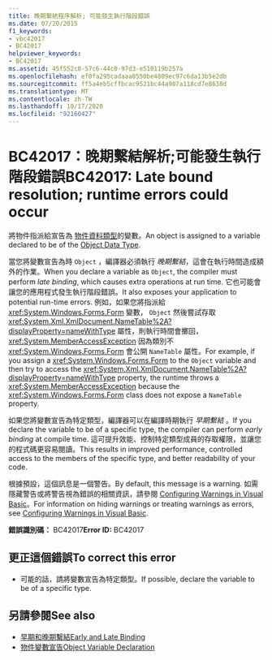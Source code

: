 ```yaml
---
title: 晚期繫結程序解析; 可能發生執行階段錯誤
ms.date: 07/20/2015
f1_keywords:
- vbc42017
- BC42017
helpviewer_keywords:
- BC42017
ms.assetid: 45f552c8-57c6-44c0-97d3-e510119b257a
ms.openlocfilehash: ef0fa295cadaaa0550be4809ec97c6da13b5e2db
ms.sourcegitcommit: ff5a4eb5cffbcac9521bc44a907a118cd7e8638d
ms.translationtype: MT
ms.contentlocale: zh-TW
ms.lasthandoff: 10/17/2020
ms.locfileid: "92160427"
---
```

# <a name="bc42017-late-bound-resolution-runtime-errors-could-occur"></a><span data-ttu-id="a1ff8-102">BC42017：晚期繫結解析;可能發生執行階段錯誤</span><span class="sxs-lookup"><span data-stu-id="a1ff8-102">BC42017: Late bound resolution; runtime errors could occur</span></span>

<span data-ttu-id="a1ff8-103">將物件指派給宣告為 [物件資料類型](../data-types/object-data-type.md)的變數。</span><span class="sxs-lookup"><span data-stu-id="a1ff8-103">An object is assigned to a variable declared to be of the [Object Data Type](../data-types/object-data-type.md).</span></span>

 <span data-ttu-id="a1ff8-104">當您將變數宣告為時 `Object` ，編譯器必須執行 *晚期繫結*，這會在執行時間造成額外的作業。</span><span class="sxs-lookup"><span data-stu-id="a1ff8-104">When you declare a variable as `Object`, the compiler must perform *late binding*, which causes extra operations at run time.</span></span> <span data-ttu-id="a1ff8-105">它也可能會讓您的應用程式發生執行階段錯誤。</span><span class="sxs-lookup"><span data-stu-id="a1ff8-105">It also exposes your application to potential run-time errors.</span></span> <span data-ttu-id="a1ff8-106">例如，如果您將指派給 <xref:System.Windows.Forms.Form> 變數， `Object` 然後嘗試存取 <xref:System.Xml.XmlDocument.NameTable%2A?displayProperty=nameWithType> 屬性，則執行時間會擲回， <xref:System.MemberAccessException> 因為類別不 <xref:System.Windows.Forms.Form> 會公開 `NameTable` 屬性。</span><span class="sxs-lookup"><span data-stu-id="a1ff8-106">For example, if you assign a <xref:System.Windows.Forms.Form> to the `Object` variable and then try to access the <xref:System.Xml.XmlDocument.NameTable%2A?displayProperty=nameWithType> property, the runtime throws a <xref:System.MemberAccessException> because the <xref:System.Windows.Forms.Form> class does not expose a `NameTable` property.</span></span>

 <span data-ttu-id="a1ff8-107">如果您將變數宣告為特定類型，編譯器可以在編譯時期執行 *早期繫結* 。</span><span class="sxs-lookup"><span data-stu-id="a1ff8-107">If you declare the variable to be of a specific type, the compiler can perform *early binding* at compile time.</span></span> <span data-ttu-id="a1ff8-108">這可提升效能、控制特定類型成員的存取權限，並讓您的程式碼更容易閱讀。</span><span class="sxs-lookup"><span data-stu-id="a1ff8-108">This results in improved performance, controlled access to the members of the specific type, and better readability of your code.</span></span>

 <span data-ttu-id="a1ff8-109">根據預設，這個訊息是一個警告。</span><span class="sxs-lookup"><span data-stu-id="a1ff8-109">By default, this message is a warning.</span></span> <span data-ttu-id="a1ff8-110">如需隱藏警告或將警告視為錯誤的相關資訊，請參閱 [Configuring Warnings in Visual Basic](/visualstudio/ide/configuring-warnings-in-visual-basic)。</span><span class="sxs-lookup"><span data-stu-id="a1ff8-110">For information on hiding warnings or treating warnings as errors, see [Configuring Warnings in Visual Basic](/visualstudio/ide/configuring-warnings-in-visual-basic).</span></span>

 <span data-ttu-id="a1ff8-111">**錯誤識別碼：** BC42017</span><span class="sxs-lookup"><span data-stu-id="a1ff8-111">**Error ID:** BC42017</span></span>

## <a name="to-correct-this-error"></a><span data-ttu-id="a1ff8-112">更正這個錯誤</span><span class="sxs-lookup"><span data-stu-id="a1ff8-112">To correct this error</span></span>

- <span data-ttu-id="a1ff8-113">可能的話，請將變數宣告為特定類型。</span><span class="sxs-lookup"><span data-stu-id="a1ff8-113">If possible, declare the variable to be of a specific type.</span></span>

## <a name="see-also"></a><span data-ttu-id="a1ff8-114">另請參閱</span><span class="sxs-lookup"><span data-stu-id="a1ff8-114">See also</span></span>

- [<span data-ttu-id="a1ff8-115">早期和晚期繫結</span><span class="sxs-lookup"><span data-stu-id="a1ff8-115">Early and Late Binding</span></span>](../../programming-guide/language-features/early-late-binding/index.md)
- [<span data-ttu-id="a1ff8-116">物件變數宣告</span><span class="sxs-lookup"><span data-stu-id="a1ff8-116">Object Variable Declaration</span></span>](../../programming-guide/language-features/variables/object-variable-declaration.md)
